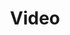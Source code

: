 ---
title: Video
img: https://res.cloudinary.com/dhodsjwfh/image/upload/v1680231714/video_kazq2f.jpg
cascade:
  family: regular
  categories: [video]
  draft: false
---